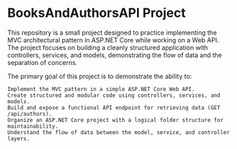 # BooksAndAuthorsAPI Project
This repository is a small project designed to practice implementing the MVC architectural pattern in ASP.NET Core while working on a Web API.
The project focuses on building a cleanly structured application with controllers, services, and models, demonstrating the flow of data and the separation of concerns.

The primary goal of this project is to demonstrate the ability to:

    Implement the MVC pattern in a simple ASP.NET Core Web API.
    Create structured and modular code using controllers, services, and models.
    Build and expose a functional API endpoint for retrieving data (GET /api/authors).
    Organize an ASP.NET Core project with a logical folder structure for maintainability.
    Understand the flow of data between the model, service, and controller layers.
